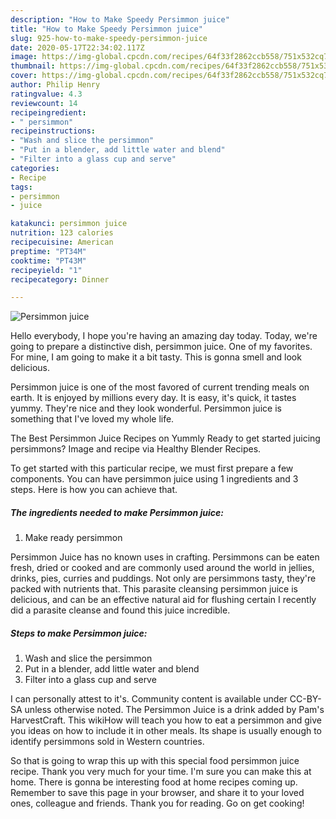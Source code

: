 ```yaml
---
description: "How to Make Speedy Persimmon juice"
title: "How to Make Speedy Persimmon juice"
slug: 925-how-to-make-speedy-persimmon-juice
date: 2020-05-17T22:34:02.117Z
image: https://img-global.cpcdn.com/recipes/64f33f2862ccb558/751x532cq70/persimmon-juice-recipe-main-photo.jpg
thumbnail: https://img-global.cpcdn.com/recipes/64f33f2862ccb558/751x532cq70/persimmon-juice-recipe-main-photo.jpg
cover: https://img-global.cpcdn.com/recipes/64f33f2862ccb558/751x532cq70/persimmon-juice-recipe-main-photo.jpg
author: Philip Henry
ratingvalue: 4.3
reviewcount: 14
recipeingredient:
- " persimmon"
recipeinstructions:
- "Wash and slice the persimmon"
- "Put in a blender, add little water and blend"
- "Filter into a glass cup and serve"
categories:
- Recipe
tags:
- persimmon
- juice

katakunci: persimmon juice 
nutrition: 123 calories
recipecuisine: American
preptime: "PT34M"
cooktime: "PT43M"
recipeyield: "1"
recipecategory: Dinner

---
```



![Persimmon juice](https://img-global.cpcdn.com/recipes/64f33f2862ccb558/751x532cq70/persimmon-juice-recipe-main-photo.jpg)

Hello everybody, I hope you're having an amazing day today. Today, we're going to prepare a distinctive dish, persimmon juice. One of my favorites. For mine, I am going to make it a bit tasty. This is gonna smell and look delicious.

Persimmon juice is one of the most favored of current trending meals on earth. It is enjoyed by millions every day. It is easy, it's quick, it tastes yummy. They're nice and they look wonderful. Persimmon juice is something that I've loved my whole life.

The Best Persimmon Juice Recipes on Yummly Ready to get started juicing persimmons? Image and recipe via Healthy Blender Recipes.


To get started with this particular recipe, we must first prepare a few components. You can have persimmon juice using 1 ingredients and 3 steps. Here is how you can achieve that.

<!--inarticleads1-->

##### The ingredients needed to make Persimmon juice:

1. Make ready  persimmon


Persimmon Juice has no known uses in crafting. Persimmons can be eaten fresh, dried or cooked and are commonly used around the world in jellies, drinks, pies, curries and puddings. Not only are persimmons tasty, they&#39;re packed with nutrients that. This parasite cleansing persimmon juice is delicious, and can be an effective natural aid for flushing certain I recently did a parasite cleanse and found this juice incredible. 

<!--inarticleads2-->

##### Steps to make Persimmon juice:

1. Wash and slice the persimmon
1. Put in a blender, add little water and blend
1. Filter into a glass cup and serve


I can personally attest to it&#39;s. Community content is available under CC-BY-SA unless otherwise noted. The Persimmon Juice is a drink added by Pam&#39;s HarvestCraft. This wikiHow will teach you how to eat a persimmon and give you ideas on how to include it in other meals. Its shape is usually enough to identify persimmons sold in Western countries. 

So that is going to wrap this up with this special food persimmon juice recipe. Thank you very much for your time. I'm sure you can make this at home. There is gonna be interesting food at home recipes coming up. Remember to save this page in your browser, and share it to your loved ones, colleague and friends. Thank you for reading. Go on get cooking!
